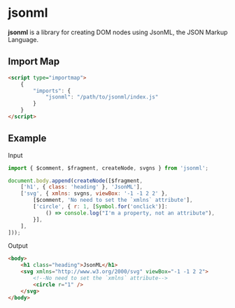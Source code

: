 # jsonml

**jsonml** is a library for creating DOM nodes using JsonML, the JSON Markup Language.

## Import Map

```html
<script type="importmap">
	{
		"imports": {
			"jsonml": "/path/to/jsonml/index.js"
		}
	}
</script>
```

## Example

Input

```js
import { $comment, $fragment, createNode, svgns } from 'jsonml';

document.body.append(createNode([$fragment,
	['h1', { class: 'heading' }, 'JsonML'],
	['svg', { xmlns: svgns, viewBox: '-1 -1 2 2' },
		[$comment, 'No need to set the `xmlns` attribute'],
		['circle', { r: 1, [Symbol.for('onclick')]:
			() => console.log("I'm a property, not an attribute"),
		}],
	],
]));
```

Output

```html
<body>
	<h1 class="heading">JsonML</h1>
	<svg xmlns="http://www.w3.org/2000/svg" viewBox="-1 -1 2 2">
		<!--No need to set the `xmlns` attribute-->
		<circle r="1" />
	</svg>
</body>
```
